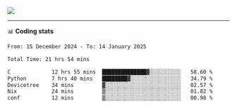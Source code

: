 <picture>
  <source
  srcset="https://github-readme-stats.vercel.app/api?username=sant0s12&show_icons=true&theme=dark"
  media="(prefers-color-scheme: dark)"
  />
  <source
  srcset="https://github-readme-stats.vercel.app/api?username=sant0s12&show_icons=true"
  media="(prefers-color-scheme: light)"
  />
  <img src="https://github-readme-stats.vercel.app/api?username=sant0s12&show_icons=true" />
</picture>

---

📊 **Coding stats**

<!--START_SECTION:waka-->

```txt
From: 15 December 2024 - To: 14 January 2025

Total Time: 21 hrs 54 mins

C             12 hrs 55 mins  ██████████████▓░░░░░░░░░░   58.60 %
Python        7 hrs 40 mins   ████████▓░░░░░░░░░░░░░░░░   34.79 %
Devicetree    34 mins         ▓░░░░░░░░░░░░░░░░░░░░░░░░   02.57 %
Nix           24 mins         ▒░░░░░░░░░░░░░░░░░░░░░░░░   01.82 %
conf          12 mins         ▒░░░░░░░░░░░░░░░░░░░░░░░░   00.98 %
```

<!--END_SECTION:waka-->
